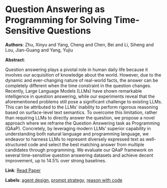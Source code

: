 # Question Answering as Programming for Solving Time-Sensitive Questions

**Authors**: Zhu, Xinyu and Yang, Cheng and Chen, Bei and Li, Siheng and Lou, Jian-Guang and Yang, Yujiu

**Abstract**:

Question answering plays a pivotal role in human daily life because it involves our acquisition of knowledge about the world. However, due to the dynamic and ever-changing nature of real-world facts, the answer can be completely different when the time constraint in the question changes. Recently, Large Language Models (LLMs) have shown remarkable intelligence in question answering, while our experiments reveal that the aforementioned problems still pose a significant challenge to existing LLMs. This can be attributed to the LLMs’ inability to perform rigorous reasoning based on surface-level text semantics. To overcome this limitation, rather than requiring LLMs to directly answer the question, we propose a novel approach where we reframe the Question Answering task as Programming (QAaP). Concretely, by leveraging modern LLMs’ superior capability in understanding both natural language and programming language, we endeavor to harness LLMs to represent diversely expressed text as well-structured code and select the best matching answer from multiple candidates through programming. We evaluate our QAaP framework on several time-sensitive question answering datasets and achieve decent improvement, up to 14.5% over strong baselines.

**Link**: [Read Paper](https://doi.org/10.18653/v1/2023.emnlp-main.787)

**Labels**: [agent design](../../labels/agent_design.md), [prompt strategy](../../labels/prompt_strategy.md), [reason with code](../../labels/reason_with_code.md)
